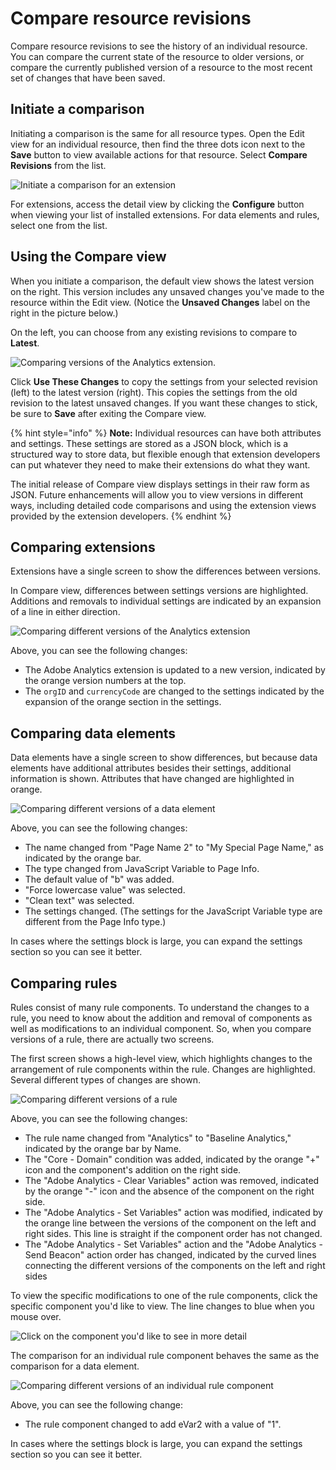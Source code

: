 # Compare resource revisions

Compare resource revisions to see the history of an individual resource.  You can compare the current state of the resource to older versions, or compare the currently published version of a resource to the most recent set of changes that have been saved.

## Initiate a comparison

Initiating a comparison is the same for all resource types.  Open the Edit view for an individual resource, then find the three dots icon next to the **Save** button to view available actions for that resource.  Select **Compare Revisions** from the list.

![Initiate a comparison for an extension](/help/assets/compare-initiate-extension.png)

For extensions, access the detail view by clicking the **Configure** button when viewing your list of installed extensions.  For data elements and rules, select one from the list.

## Using the Compare view

When you initiate a comparison, the default view shows the latest version on the right.  This version includes any unsaved changes you've made to the resource within the Edit view. \(Notice the **Unsaved Changes** label on the right in the picture below.\)

On the left, you can choose from any existing revisions to compare to **Latest**.

![Comparing versions of the Analytics extension.](/help/assets/compare-interpret-extension.png)

Click **Use These Changes** to copy the settings from your selected revision \(left\) to the latest version \(right\).  This copies the settings from the old revision to the latest unsaved changes.  If you want these changes to stick, be sure to **Save** after exiting the Compare view.

{% hint style="info" %}
**Note:** Individual resources can have both attributes and settings.  These settings are stored as a JSON block, which is a structured way to store data, but flexible enough that extension developers can put whatever they need to make their extensions do what they want.

The initial release of Compare view displays settings in their raw form as JSON. Future enhancements will allow you to view versions in different ways, including detailed code comparisons and using the extension views provided by the extension developers.
{% endhint %}

## Comparing extensions

Extensions have a single screen to show the differences between versions.

In Compare view, differences between settings versions are highlighted.  Additions and removals to individual settings are indicated by an expansion of a line in either direction.

![Comparing different versions of the Analytics extension](/help/assets/compare-extension.png)

Above, you can see the following changes:

* The Adobe Analytics extension is updated to a new version, indicated by the orange version numbers at the top.
* The `orgID` and `currencyCode` are changed to the settings indicated by the expansion of the orange section in the settings.

## Comparing data elements

Data elements have a single screen to show differences, but because data elements have additional attributes besides their settings, additional information is shown.  Attributes that have changed are highlighted in orange.

![Comparing different versions of a data element](/help/assets/compare-data-element.png)

Above, you can see the following changes:

* The name changed from "Page Name 2" to "My Special Page Name," as indicated by the orange bar.
* The type changed from JavaScript Variable to Page Info.
* The default value of "b" was added.
* "Force lowercase value" was selected.
* "Clean text" was selected.
* The settings changed. \(The settings for the JavaScript Variable type are different from the Page Info type.\)

In cases where the settings block is large, you can expand the settings section so you can see it better.

## Comparing rules

Rules consist of many rule components.  To understand the changes to a rule, you need to know about the addition and removal of components as well as modifications to an individual component.  So, when you compare versions of a rule, there are actually two screens.

The first screen shows a high-level view, which highlights changes to the arrangement of rule components within the rule.  Changes are highlighted. Several different types of changes are shown.

![Comparing different versions of a rule](/help/assets/compare-rule.png)

Above, you can see the following changes:

* The rule name changed from "Analytics" to "Baseline Analytics," indicated by the orange bar by Name.
* The "Core - Domain" condition was added,  indicated by the orange "+" icon and the component's addition on the right side.
* The "Adobe Analytics - Clear Variables" action was removed, indicated by the orange "-" icon and the absence of the component on the right side.
* The "Adobe Analytics - Set Variables" action was modified, indicated by the orange line between the versions of the component on the left and right sides. This line is straight if the component order has not changed.
* The "Adobe Analytics - Set Variables" action and the "Adobe Analytics - Send Beacon" action order has changed, indicated by the curved lines connecting the different versions of the components on the left and right sides

To view the specific modifications to one of the rule components, click the specific component you'd like to view.  The line changes to blue when you mouse over.

![Click on the component you&apos;d like to see in more detail](/help/assets/compare-rule-component-click.png)

The comparison for an individual rule component behaves the same as the comparison for a data element.

![Comparing different versions of an individual rule component](/help/assets/compare-rule-component.png)

Above, you can see the following change:

* The rule component changed to add eVar2 with a value of "1".

In cases where the settings block is large, you can expand the settings section so you can see it better.

